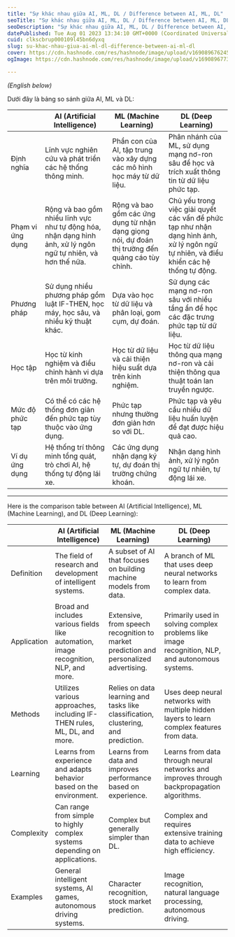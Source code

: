```yaml
---
title: "Sự khác nhau giữa AI, ML, DL / Difference between AI, ML, DL"
seoTitle: "Sự khác nhau giữa AI, ML, DL / Difference between AI, ML, DL"
seoDescription: "Sự khác nhau giữa AI, ML, DL / Difference between AI, ML, DL"
datePublished: Tue Aug 01 2023 13:34:10 GMT+0000 (Coordinated Universal Time)
cuid: clkscbrup000109l45bn6dyxq
slug: su-khac-nhau-giua-ai-ml-dl-difference-between-ai-ml-dl
cover: https://cdn.hashnode.com/res/hashnode/image/upload/v1690896762454/f00404c5-698a-4a07-8f3c-93c9323fe8ae.jpeg
ogImage: https://cdn.hashnode.com/res/hashnode/image/upload/v1690896773412/79743b84-5f3f-4a4f-b6cb-38c0694c845e.jpeg

---
```


*(English below)*

Dưới đây là bảng so sánh giữa AI, ML và DL:

|  | **AI (Artificial Intelligence)** | **ML (Machine Learning)** | **DL (Deep Learning)** |
| --- | --- | --- | --- |
| Định nghĩa | Lĩnh vực nghiên cứu và phát triển các hệ thống thông minh. | Phần con của AI, tập trung vào xây dựng các mô hình học máy từ dữ liệu. | Phân nhánh của ML, sử dụng mạng nơ-ron sâu để học và trích xuất thông tin từ dữ liệu phức tạp. |
| Phạm vi ứng dụng | Rộng và bao gồm nhiều lĩnh vực như tự động hóa, nhận dạng hình ảnh, xử lý ngôn ngữ tự nhiên, và hơn thế nữa. | Rộng và bao gồm các ứng dụng từ nhận dạng giọng nói, dự đoán thị trường đến quảng cáo tùy chỉnh. | Chủ yếu trong việc giải quyết các vấn đề phức tạp như nhận dạng hình ảnh, xử lý ngôn ngữ tự nhiên, và điều khiển các hệ thống tự động. |
| Phương pháp | Sử dụng nhiều phương pháp gồm luật IF-THEN, học máy, học sâu, và nhiều kỹ thuật khác. | Dựa vào học từ dữ liệu và phân loại, gom cụm, dự đoán. | Sử dụng các mạng nơ-ron sâu với nhiều tầng ẩn để học các đặc trưng phức tạp từ dữ liệu. |
| Học tập | Học từ kinh nghiệm và điều chỉnh hành vi dựa trên môi trường. | Học từ dữ liệu và cải thiện hiệu suất dựa trên kinh nghiệm. | Học từ dữ liệu thông qua mạng nơ-ron và cải thiện thông qua thuật toán lan truyền ngược. |
| Mức độ phức tạp | Có thể có các hệ thống đơn giản đến phức tạp tùy thuộc vào ứng dụng. | Phức tạp nhưng thường đơn giản hơn so với DL. | Phức tạp và yêu cầu nhiều dữ liệu huấn luyện để đạt được hiệu quả cao. |
| Ví dụ ứng dụng | Hệ thống trí thông minh tổng quát, trò chơi AI, hệ thống tự động lái xe. | Các ứng dụng nhận dạng ký tự, dự đoán thị trường chứng khoán. | Nhận dạng hình ảnh, xử lý ngôn ngữ tự nhiên, tự động lái xe. |

---

Here is the comparison table between AI (Artificial Intelligence), ML (Machine Learning), and DL (Deep Learning):

|  | **AI (Artificial Intelligence)** | **ML (Machine Learning)** | **DL (Deep Learning)** |
| --- | --- | --- | --- |
| Definition | The field of research and development of intelligent systems. | A subset of AI that focuses on building machine models from data. | A branch of ML that uses deep neural networks to learn from complex data. |
| Application | Broad and includes various fields like automation, image recognition, NLP, and more. | Extensive, from speech recognition to market prediction and personalized advertising. | Primarily used in solving complex problems like image recognition, NLP, and autonomous systems. |
| Methods | Utilizes various approaches, including IF-THEN rules, ML, DL, and more. | Relies on data learning and tasks like classification, clustering, and prediction. | Uses deep neural networks with multiple hidden layers to learn complex features from data. |
| Learning | Learns from experience and adapts behavior based on the environment. | Learns from data and improves performance based on experience. | Learns from data through neural networks and improves through backpropagation algorithms. |
| Complexity | Can range from simple to highly complex systems depending on applications. | Complex but generally simpler than DL. | Complex and requires extensive training data to achieve high efficiency. |
| Examples | General intelligent systems, AI games, autonomous driving systems. | Character recognition, stock market prediction. | Image recognition, natural language processing, autonomous driving. |